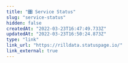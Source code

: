 ```yaml
---
title: "🎛 Service Status"
slug: "service-status"
hidden: false
createdAt: "2022-03-23T16:47:49.733Z"
updatedAt: "2022-03-23T16:50:24.873Z"
type: "link"
link_url: "https://rilldata.statuspage.io/"
link_external: true
---
```


